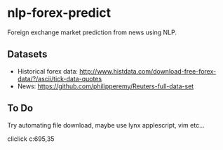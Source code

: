 # nlp-forex-predict
Foreign exchange market prediction from news using NLP.

## Datasets
* Historical forex data: http://www.histdata.com/download-free-forex-data/?/ascii/tick-data-quotes
* News: https://github.com/philipperemy/Reuters-full-data-set

## To Do
Try automating file download, maybe use lynx applescript, vim etc...

cliclick c:695,35

